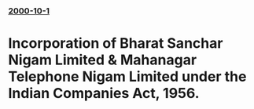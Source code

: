 ### [2000-10-1](/news/2000/10/1/index.md)

#  Incorporation of Bharat Sanchar Nigam Limited & Mahanagar Telephone Nigam Limited under the Indian Companies Act, 1956.



